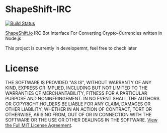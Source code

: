 # ShapeShift-IRC
[![Build Status](https://travis-ci.org/AlphaT3ch/ShapeShift-IRC.svg?branch=master)](https://travis-ci.org/AlphaT3ch/ShapeShift-IRC)

[ShapeShift.io](https://shapeshift.io/) IRC Bot Interface For Converting Crypto-Currencies written in Node.js

This project is currently in developemnt, feel free to check later

# License
THE SOFTWARE IS PROVIDED "AS IS", WITHOUT WARRANTY OF ANY KIND, EXPRESS OR
IMPLIED, INCLUDING BUT NOT LIMITED TO THE WARRANTIES OF MERCHANTABILITY,
FITNESS FOR A PARTICULAR PURPOSE AND NONINFRINGEMENT. IN NO EVENT SHALL THE
AUTHORS OR COPYRIGHT HOLDERS BE LIABLE FOR ANY CLAIM, DAMAGES OR OTHER
LIABILITY, WHETHER IN AN ACTION OF CONTRACT, TORT OR OTHERWISE, ARISING FROM,
OUT OF OR IN CONNECTION WITH THE SOFTWARE OR THE USE OR OTHER DEALINGS IN THE
SOFTWARE. [View the Full MIT License Agreement](https://github.com/AlphaT3ch/ShapeShift-IRC/blob/master/LICENSE).
